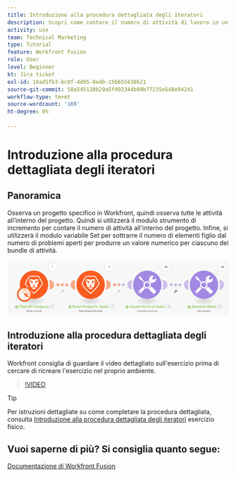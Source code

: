 ```yaml
---
title: Introduzione alla procedura dettagliata degli iteratori
description: Scopri come contare il numero di attività di lavoro in un progetto, quindi calcolare un valore per ciascuno dei bundle di attività, il tutto in [!DNL Adobe Workfront Fusion].
activity: use
team: Technical Marketing
type: Tutorial
feature: Workfront Fusion
role: User
level: Beginner
kt: Jira ticket
exl-id: 16ad5fb3-bc8f-4d95-8e4b-15b655438621
source-git-commit: 58a545120b29a5f492344b89b77235e548e94241
workflow-type: tm+mt
source-wordcount: '169'
ht-degree: 0%

---
```


# Introduzione alla procedura dettagliata degli iteratori

## Panoramica

Osserva un progetto specifico in Workfront, quindi osserva tutte le attività all’interno del progetto. Quindi si utilizzerà il modulo strumento di incremento per contare il numero di attività all&#39;interno del progetto. Infine, si utilizzerà il modulo variabile Set per sottrarre il numero di elementi figlio dal numero di problemi aperti per produrre un valore numerico per ciascuno dei bundle di attività.

![Immagine dello scenario di fusione](assets/iteration-and-aggregation-1.png)

## Introduzione alla procedura dettagliata degli iteratori

Workfront consiglia di guardare il video dettagliato sull&#39;esercizio prima di cercare di ricreare l&#39;esercizio nel proprio ambiente.

>[!VIDEO](https://video.tv.adobe.com/v/335278/?quality=12)

>[!TIP]
>
>Per istruzioni dettagliate su come completare la procedura dettagliata, consulta [Introduzione alla procedura dettagliata degli iteratori](https://experienceleague.adobe.com/docs/workfront-learn/tutorials-workfront/fusion/exercises/introduction-to-iterators.html?lang=en) esercizio fisico.


## Vuoi saperne di più? Si consiglia quanto segue:

[Documentazione di Workfront Fusion](https://experienceleague.adobe.com/docs/workfront/using/adobe-workfront-fusion/workfront-fusion-2.html?lang=en)
